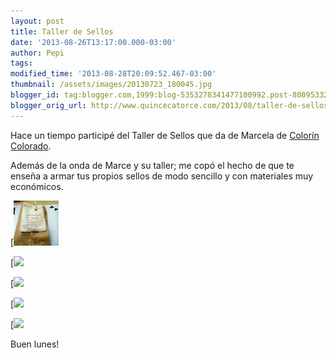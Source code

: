 ```yaml
---
layout: post
title: Taller de Sellos
date: '2013-08-26T13:17:00.000-03:00'
author: Pepi
tags: 
modified_time: '2013-08-28T20:09:52.467-03:00'
thumbnail: /assets/images/20130723_180045.jpg
blogger_id: tag:blogger.com,1999:blog-5353278341477100992.post-8009533272394708453
blogger_orig_url: http://www.quincecatorce.com/2013/08/taller-de-sellos.html
---
```


Hace un tiempo participé del Taller de Sellos que da de Marcela de [Colorín Colorado](http://www.colorincoloradoblog.blogspot.com.ar/).

Además de la onda de Marce y su taller; me copó el hecho de que te enseña a armar tus propios sellos de modo sencillo y con materiales muy económicos.

  
  [![](/assets/images/20130723_180045.jpg)  
  
  
  
  


[![](/assets/images/20130723_180457.jpg)

  


[![](/assets/images/collage.jpg)

  


[![](/assets/images/collage2.jpg)

  


[![](/assets/images/20130723_192818.jpg)

  
Buen lunes!
